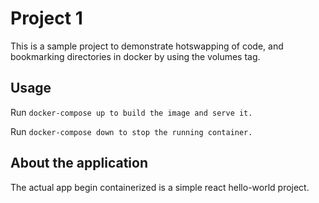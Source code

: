 # Project 1

This is a sample project to demonstrate hotswapping of code, and bookmarking directories in docker by using the volumes tag.

## Usage
Run ```docker-compose up to build the image and serve it. ```

Run ``` docker-compose down to stop the running container. ```


## About the application
The actual app begin containerized is a simple react hello-world project.
